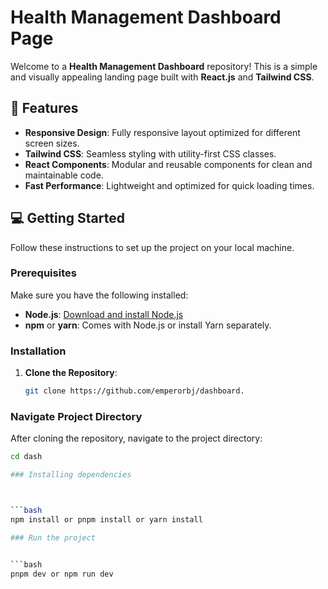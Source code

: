 # Health Management Dashboard Page

Welcome to a **Health Management Dashboard** repository! This is a simple and visually appealing landing page built with **React.js** and **Tailwind CSS**.

## 🚀 Features

- **Responsive Design**: Fully responsive layout optimized for different screen sizes.
- **Tailwind CSS**: Seamless styling with utility-first CSS classes.
- **React Components**: Modular and reusable components for clean and maintainable code.
- **Fast Performance**: Lightweight and optimized for quick loading times.
## 💻 Getting Started

Follow these instructions to set up the project on your local machine.

### Prerequisites

Make sure you have the following installed:

- **Node.js**: [Download and install Node.js](https://nodejs.org/)
- **npm** or **yarn**: Comes with Node.js or install Yarn separately.

### Installation

1. **Clone the Repository**:

   ```bash
   git clone https://github.com/emperorbj/dashboard.
### Navigate Project Directory

After cloning the repository, navigate to the project directory:

```bash
cd dash

### Installing dependencies



```bash
npm install or pnpm install or yarn install

### Run the project


```bash
pnpm dev or npm run dev
